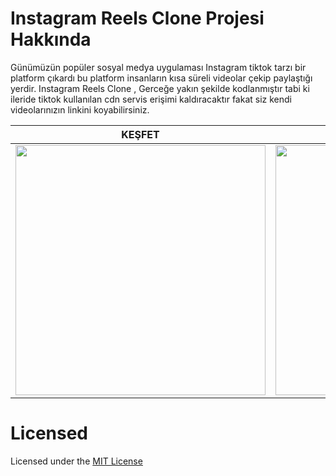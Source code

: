 # Instagram Reels Clone Projesi Hakkında

Günümüzün popüler sosyal medya uygulaması Instagram tiktok tarzı bir platform çıkardı bu platform insanların kısa süreli videolar çekip paylaştığı yerdir.
Instagram Reels Clone , Gerceğe yakın şekilde kodlanmıştır tabi ki ileride tiktok kullanılan cdn servis erişimi kaldıracaktır fakat siz kendi videolarınızın linkini koyabilirsiniz.



KEŞFET | GIF | SES ICERIGI
-|-|-
<img height="400" src="https://user-images.githubusercontent.com/75476607/118415228-e4dbaa80-b6b1-11eb-9582-0979386bb9d8.jpg"/> | <img height="400" src="https://user-images.githubusercontent.com/75476607/118414960-4ac73280-b6b0-11eb-8b13-a8cad5c49d06.gif"/> | <img height="400" src="https://user-images.githubusercontent.com/75476607/118415227-e4431400-b6b1-11eb-8d46-858118aef0ea.jpg"/>

# Licensed
Licensed under the [MIT License](License)
